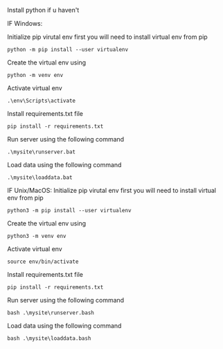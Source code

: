 Install python if u haven't

IF Windows:

Initialize pip virutal env first you will need to install virtual env from pip

```
python -m pip install --user virtualenv
```

Create the virtual env using

```
python -m venv env
```

Activate virtual env

```
.\env\Scripts\activate
```

Install requirements.txt file

```
pip install -r requirements.txt
```

Run server using the following command

```
.\mysite\runserver.bat
```

Load data using the following command

```
.\mysite\loaddata.bat
```

IF Unix/MacOS:
Initialize pip virutal env first you will need to install virtual env from pip

```
python3 -m pip install --user virtualenv
```

Create the virtual env using

```
python3 -m venv env
```

Activate virtual env

```
source env/bin/activate
```

Install requirements.txt file

```
pip install -r requirements.txt
```

Run server using the following command

```
bash .\mysite\runserver.bash
```

Load data using the following command

```
bash .\mysite\loaddata.bash
```
